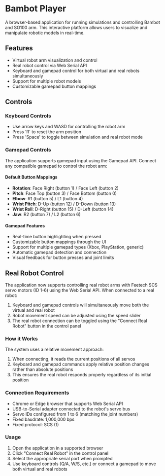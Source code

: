 # Bambot Player

A browser-based application for running simulations and controlling Bambot and SO100 arm. This interactive platform allows users to visualize and manipulate robotic models in real-time.

## Features

- Virtual robot arm visualization and control
- Real robot control via Web Serial API
- Keyboard and gamepad control for both virtual and real robots simultaneously
- Support for multiple robot models
- Customizable gamepad button mappings

## Controls

### Keyboard Controls
- Use arrow keys and WASD for controlling the robot arm
- Press 'R' to reset the arm position
- Press 'Space' to toggle between simulation and real robot mode

### Gamepad Controls
The application supports gamepad input using the Gamepad API. Connect any compatible gamepad to control the robot arm:

#### Default Button Mappings
- **Rotation**: Face Right (button 1) / Face Left (button 2)
- **Pitch**: Face Top (button 3) / Face Bottom (button 0)
- **Elbow**: R1 (button 5) / L1 (button 4)
- **Wrist Pitch**: D-Up (button 12) / D-Down (button 13)
- **Wrist Roll**: D-Right (button 15) / D-Left (button 14)
- **Jaw**: R2 (button 7) / L2 (button 6)

#### Gamepad Features
- Real-time button highlighting when pressed
- Customizable button mappings through the UI
- Support for multiple gamepad types (Xbox, PlayStation, generic)
- Automatic gamepad detection and connection
- Visual feedback for button presses and joint limits

## Real Robot Control

The application now supports controlling real robot arms with Feetech SCS servo motors (ID 1-6) using the Web Serial API. When connected to a real robot:

1. Keyboard and gamepad controls will simultaneously move both the virtual and real robot
2. Robot movement speed can be adjusted using the speed slider
3. The real robot connection can be toggled using the "Connect Real Robot" button in the control panel

### How it Works

The system uses a relative movement approach:
1. When connecting, it reads the current positions of all servos 
2. Keyboard and gamepad commands apply relative position changes rather than absolute positions
3. This ensures the real robot responds properly regardless of its initial position

### Connection Requirements

- Chrome or Edge browser that supports Web Serial API
- USB-to-Serial adapter connected to the robot's servo bus
- Servo IDs configured from 1 to 6 (matching the joint numbers)
- Fixed baudrate: 1,000,000 bps
- Fixed protocol: SCS (1)

### Usage

1. Open the application in a supported browser
2. Click "Connect Real Robot" in the control panel
3. Select the appropriate serial port when prompted
4. Use keyboard controls (Q/A, W/S, etc.) or connect a gamepad to move both virtual and real robots
